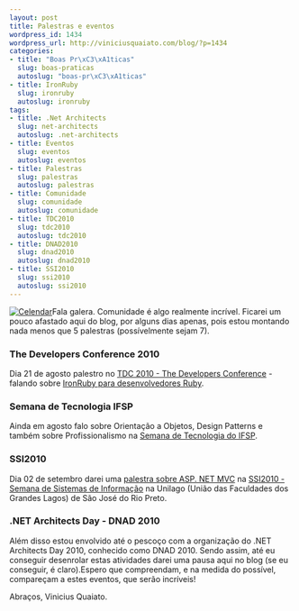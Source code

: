 ```yaml
--- 
layout: post
title: Palestras e eventos
wordpress_id: 1434
wordpress_url: http://viniciusquaiato.com/blog/?p=1434
categories: 
- title: "Boas Pr\xC3\xA1ticas"
  slug: boas-praticas
  autoslug: "boas-pr\xC3\xA1ticas"
- title: IronRuby
  slug: ironruby
  autoslug: ironruby
tags: 
- title: .Net Architects
  slug: net-architects
  autoslug: .net-architects
- title: Eventos
  slug: eventos
  autoslug: eventos
- title: Palestras
  slug: palestras
  autoslug: palestras
- title: Comunidade
  slug: comunidade
  autoslug: comunidade
- title: TDC2010
  slug: tdc2010
  autoslug: tdc2010
- title: DNAD2010
  slug: dnad2010
  autoslug: dnad2010
- title: SSI2010
  slug: ssi2010
  autoslug: ssi2010
---
```

[![](http://viniciusquaiato.com/images_posts/calendar-300x224.jpg "Celendar")](http://viniciusquaiato.com/images_posts/calendar.jpg)Fala galera. Comunidade é algo realmente incrível. Ficarei um pouco afastado aqui do blog, por alguns dias apenas, pois estou montando nada menos que 5 palestras (possívelmente sejam 7).

### The Developers Conference 2010
Dia 21 de agosto palestro no [TDC 2010 - The Developers Conference](http://thedevelopersconference.com.br/) - falando sobre [IronRuby para desenvolvedores Ruby](http://thedevelopersconference.com.br/tdc/2010/sp/trilha-ruby).

### Semana de Tecnologia IFSP
Ainda em agosto falo sobre Orientação a Objetos, Design Patterns e também sobre Profissionalismo na [Semana de Tecnologia do IFSP](http://www.ifsp.edu.br/lwp/workplace).

### SSI2010
Dia 02 de setembro darei uma [palestra sobre ASP. NET MVC](http://conio.com.br/ssi2010/?page_id=100) na [SSI2010 - Semana de Sistemas de Informação](http://ssiunilago.com.br/ssi2010/) na Unilago (União das Faculdades dos Grandes Lagos) de São José do Rio Preto.

### .NET Architects Day - DNAD 2010
Além disso estou envolvido até o pescoço com a organização do .NET Architects Day 2010, conhecido como DNAD 2010. Sendo assim, até eu conseguir desenrolar estas atividades darei uma pausa aqui no blog (se eu conseguir, é claro).Espero que compreendam, e na medida do possível, compareçam a estes eventos, que serão incríveis!

Abraços,
Vinicius Quaiato.
